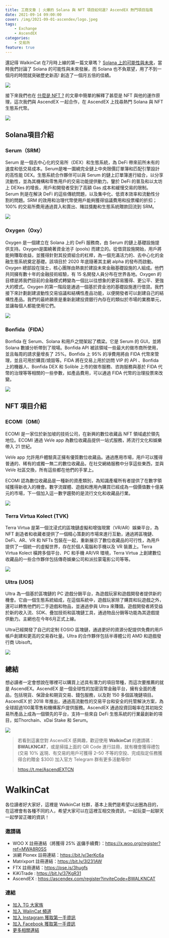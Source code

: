 ```yaml
---
title: 工商文章 | 火爆的 Solana 與 NFT 項目如何選? AscendEX 熱門項目指南
date: 2021-09-14 09:00:00
cover: /img/2021-09-01-ascendex/logo.jpeg
tags:
    - Exchange
    - AscendEX
categories:
    - 交易所
feature: true
---
```


還記得 WalkinCat 在7月時上線的第一篇文章嗎？
[Solana 上的可能性與未來](https://walkincat.org/post/solana-future)，當時我們討論了 Solana 的可能性與未來發展，而 Solana 也不負眾望，用了不到一個月的時間就突破歷史新高! 創造了一個月五倍的佳績。

<img src="/img/2021-09-01-ascendex/1.png">

接下來我們也在 [什麼是 NFT ?](https://walkincat.org/post/what-is-nft) 的文章中簡單的解釋了甚麼是 NFT 與他的運作原理，這次我們與 AscendEX 一起合作，在 AscendEX 上找尋熱門 Solana 與 NFT 生態系代幣。

<img src="/img/2021-09-01-ascendex/logo.jpeg">


## Solana項目介紹

### Serum（SRM）
Serum 是一個去中心化的交易所（DEX）和生態系統，為 DeFi 帶來前所未有的速度和低交易成本。Serum是唯一圍繞完全鏈上中央限價訂單簿和匹配引擎設計的高性能 DEX。生態系統合作夥伴可以與 Serum 的鏈上訂單簿進行組合，以分享流動性，並為其機構和零售用戶的交易功能提供動力。鑒於 DeFi 的普及和以太坊上 DEXes 的增長，用戶和開發者受到了高額 Gas 成本和緩慢交易的限制。Serum 則是在解決 DeFi 的這些傳統問題，以及集中化、低資本效率和流動性分割的問題。SRM 的效用和治理代幣使用戶能夠獲得協議費用和投票權的折扣；100% 的交易所費用通過買入和賣出、賭註獎勵和生態系統贈款回流到 SRM。

<img src="/img/2021-09-01-ascendex/2.png">

### Oxygen（Oxy）

Oxygen 是一個建立在 Solana 上的 DeFi 服務商，由 Serum 的鏈上基礎設施提供支持。Oxygen是圍繞著資金池子 (pools) 而建立的。從借貸設施開始，用戶將能夠賺取收益，並獲得針對其投資組合的杠桿，為一個充滿活力的、去中心化的金融生態系統奠定基礎。該項目於 2020 年底隨著其主網 alpha 的發布而啟動。Oxygen 總部設在瑞士，核心團隊由熱衷於建設未來金融基礎設施的人組成。他們共同擁有數十年的金融技術經驗，有 15 名開發人員分布在世界各地。Oxygen 的目標是將我們目前的金融模式轉變為一個比以往想象的更容易獲得、更公平、更強大的模式。Oxygen 的第一階段是通過一個基於資金池的基礎設施進行借貸。我們接下來計劃創建波動性交易協議和結構性產品功能，以便開發者可以創建自己的結構性產品。我們的最終願景是重新創建投資銀行內存在的類似於市場的業務單元，並讓每個人都能使用它們。

<img src="/img/2021-09-01-ascendex/3.png">

### Bonfida（FIDA）

Bonfida 在 Serum、Solana 和用戶之間架起了橋梁。它是 Serum 的 GUI，並將 Solana 數據分析帶到了現場。Bonfida API 被該領域一些最大的做市商所使用，並且每周的請求量增長了 25%。Bonfida 上 95% 的凈費用將由 FIDA 代幣來管理，並且可用於購買/燒毀等。FIDA 將在交易上用於訪問 VIP 的 API 、Bonfida 上的機器人、Bonfida DEX 和 Solible 上市的做市服務、咨詢服務與基於 FIDA 代幣的治理等等相關的一些參數，如產品費用，可以通過 FIDA 代幣的治理投票來改變。

<img src="/img/2021-09-01-ascendex/4.png">

## NFT 項目介紹

### ECOMI（OMI）

ECOMI 是一家位於新加坡的技術公司，在新興的數位收藏品 NFT 領域處於領先地位。ECOMI 通過 VeVe app 為數位收藏品提供一站式服務，將流行文化和娛樂帶入 21 世紀。

VeVe app 允許用戶體驗真正擁有優質數位收藏品。通過應用市場，用戶可以獲得普通的、稀有的或獨一無二的數位收藏品，在社交網絡服務中分享這些東西，並與 VeVe 社區交換，所有這些都在他們的手掌上。

ECOMI 認為數位收藏品是一種新的資產類別，為知識產權所有者提供了在數字領域獲得新收入的機會。數字流媒體、遊戲和應用內購買已經成為一個價值數十億美元的市場，下一個加入這一數字趨勢的是流行文化和收藏品行業。

<img src="/img/2021-09-01-ascendex/5.png">

### Terra Virtua Kolect (TVK)

Terra Virtua 是第一個沈浸式的區塊鏈虛擬和增強現實（VR/AR）娛樂平台，為 NFT 創造者和收藏者提供了一個精心策劃的市場來進行互動，通過將區塊鏈、DeFi、AR、VR 和 NFTs 包裝在一起，重新展示了數位收藏品的可行性，為用戶提供了一個統一的虛擬世界，存在於個人電腦和手機以及 VR 裝置上。Terra Virtua Kolect 橫跨多個平台、PC 和手機 AR/VR 環境，Terra Virtua 上創建數位收藏品的一些合作夥伴包括傳奇娛樂公司和派拉蒙電影公司等等。

<img src="/img/2021-09-01-ascendex/6.png">

### Ultra (UOS)

Ultra 為一個基於區塊鏈的 PC 遊戲分銷平台，為遊戲玩家和遊戲開發者提供新的機會。它由一個生態系統組成，在這個系統中，遊戲玩家除了購買和玩遊戲之外，還可以轉售他們的二手遊戲和物品，並通過參與 Ultra 來賺錢。遊戲開發者將受益於新的收入流、SDK、疊加技術和區塊鏈工具，通過物品分銷等功能為其遊戲提供動力。主網也在今年6月正式上線。

Ultra已經開發了自己的定制 EOSIO 區塊鏈，通過更好的資源分配提供免費的用戶帳戶創建和更高的交易吞吐量。Ultra 的合作夥伴包括半導體公司 AMD 和遊戲發行商 Ubisoft。

<img src="/img/2021-09-01-ascendex/7.png">

## 總結

想必讀者一定會想說在哪裡可以購買上述具有潛力的項目幣種，而這次要推薦的就是 AscendEX。AscendEX 是一個全球性的加密貨幣金融平台，擁有全面的產品，包括現貨、保證金和期貨交易、錢包服務，以及對 150 多個區塊鏈項目。AscendEX 於 2018 年推出，通過高流動性的交易平台和安全的托管解決方案，為全球超過100萬零售和機構客戶提供服務。AscendEX 通過投資回報率在其初始交易所產品上成為一個領先的平台，支持一些來自 DeFi 生態系統的行業最創新的項目，如Thorchain、xDai Stake 和 Serum。

<img src="/img/2021-09-01-ascendex/9.png">

> 若看到這裏您對 AscendEX 感興趣，歡迎使用 **WalkinCat** 的邀請碼：**BWALKNCAT**，或是掃描上面的 QR Code 進行註冊，就有機會獲得禮包 (交易 10% 返現、有交易的用戶可獲得 $2–$50 不等的空投、完成指定任務獲得合約贈金 $300) 加入官方 Telegram 群有更多活動等你! 

> https://t.me/AscendEXTCN

# WalkinCat
各位讀者好大家好，這裡是 WalkinCat 社群，基本上我們是希望以出圈為目的，在這裡會有各種不同的人，希望大家可以在這裡互相交換資訊，一起玩耍一起聊天一起學習正確的資訊！

### 邀請碼
- WOO X 註冊連結（將獲得 25% 返傭手續費）：https://x.woo.org/register?ref=MWA8R0SS
- 派網 Pionex 註冊連結：https://bit.ly/3erKc6a
- Matrixport 註冊連結：https://bit.ly/3l231AW
- FTX 註冊連結：https://pse.is/3hugfs
- KiKiTrade : https://bit.ly/37KgR31
- AscendEX : https://ascendex.com/register?inviteCode=BWALKNCAT

### 連結
- [加入 TG 大家族](https://t.me/walkincat)
- [加入 WalinCat 頻道](https://t.me/walkincat2020)
- [加入 Instagram 獲取第一手資訊](https://bit.ly/2TgZ6ou)
- [加入 Facebook 獲取第一手資訊](https://bit.ly/3xMmPMd)
- [更多相關連結](https://linktr.ee/walkincat)